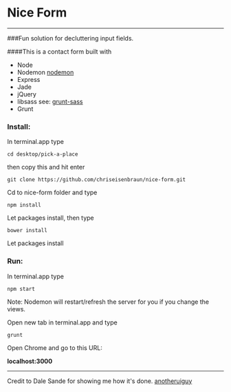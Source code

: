 # Nice Form #

-------------------------

###Fun solution for decluttering input fields.


####This is a contact form built with

* Node
* Nodemon [nodemon](https://github.com/remy/nodemon)
* Express
* Jade
* jQuery
* libsass see: [grunt-sass](https://github.com/sindresorhus/grunt-sass)
* Grunt

### Install:

In terminal.app type

`cd desktop/pick-a-place`

then copy this and hit enter

`git clone https://github.com/chriseisenbraun/nice-form.git`

Cd to nice-form folder and type

`npm install`

Let packages install, then type

`bower install`

Let packages install


### Run:

In terminal.app type

`npm start`

Note: Nodemon will restart/refresh the server for you if you change the views.

Open new tab in terminal.app and type

`grunt`

Open Chrome and go to this URL:

**localhost:3000**

-------
Credit to Dale Sande for showing me how it's done. [anotheruiguy](https://github.com/anotheruiguy)
